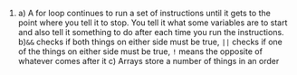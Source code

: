 1.
    a) A for loop continues to run a set of instructions until it gets to the point where you tell it to stop. You tell it what some variables are to start and also tell it something to do after each time you run the instructions.
    b)`&&` checks if both things on either side must be true, `||` checks if one of the things on either side must be true, `!` means the opposite of whatever comes after it
    c) Arrays store a number of things in an order
